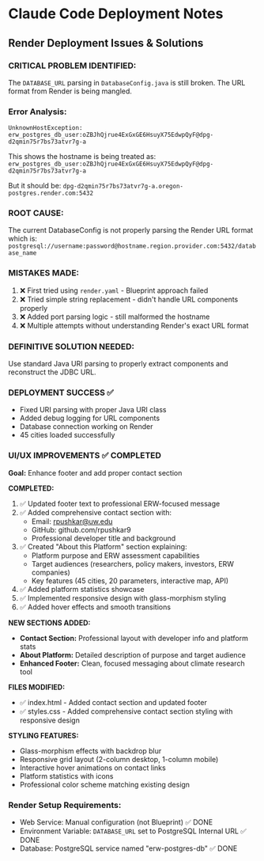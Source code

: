 # Claude Code Deployment Notes

## Render Deployment Issues & Solutions

### CRITICAL PROBLEM IDENTIFIED:
The `DATABASE_URL` parsing in `DatabaseConfig.java` is still broken. The URL format from Render is being mangled.

### Error Analysis:
```
UnknownHostException: erw_postgres_db_user:oZBJhQjrue4ExGxGE6HsuyX75EdwpQyF@dpg-d2qmin75r7bs73atvr7g-a
```

This shows the hostname is being treated as: `erw_postgres_db_user:oZBJhQjrue4ExGxGE6HsuyX75EdwpQyF@dpg-d2qmin75r7bs73atvr7g-a`

But it should be: `dpg-d2qmin75r7bs73atvr7g-a.oregon-postgres.render.com:5432`

### ROOT CAUSE:
The current DatabaseConfig is not properly parsing the Render URL format which is:
`postgresql://username:password@hostname.region.provider.com:5432/database_name`

### MISTAKES MADE:
1. ❌ First tried using `render.yaml` - Blueprint approach failed
2. ❌ Tried simple string replacement - didn't handle URL components properly
3. ❌ Added port parsing logic - still malformed the hostname
4. ❌ Multiple attempts without understanding Render's exact URL format

### DEFINITIVE SOLUTION NEEDED:
Use standard Java URI parsing to properly extract components and reconstruct the JDBC URL.

### DEPLOYMENT SUCCESS ✅
- Fixed URI parsing with proper Java URI class
- Added debug logging for URL components
- Database connection working on Render
- 45 cities loaded successfully

### UI/UX IMPROVEMENTS ✅ COMPLETED
**Goal:** Enhance footer and add proper contact section

**COMPLETED:**
1. ✅ Updated footer text to professional ERW-focused message
2. ✅ Added comprehensive contact section with:
   - Email: rpushkar@uw.edu
   - GitHub: github.com/rpushkar9
   - Professional developer title and background
3. ✅ Created "About this Platform" section explaining:
   - Platform purpose and ERW assessment capabilities
   - Target audiences (researchers, policy makers, investors, ERW companies)
   - Key features (45 cities, 20 parameters, interactive map, API)
4. ✅ Added platform statistics showcase
5. ✅ Implemented responsive design with glass-morphism styling
6. ✅ Added hover effects and smooth transitions

**NEW SECTIONS ADDED:**
- **Contact Section:** Professional layout with developer info and platform stats
- **About Platform:** Detailed description of purpose and target audience  
- **Enhanced Footer:** Clean, focused messaging about climate research tool

**FILES MODIFIED:**
- ✅ index.html - Added contact section and updated footer
- ✅ styles.css - Added comprehensive contact section styling with responsive design

**STYLING FEATURES:**
- Glass-morphism effects with backdrop blur
- Responsive grid layout (2-column desktop, 1-column mobile)
- Interactive hover animations on contact links
- Platform statistics with icons
- Professional color scheme matching existing design

### Render Setup Requirements:
- Web Service: Manual configuration (not Blueprint) ✅ DONE
- Environment Variable: `DATABASE_URL` set to PostgreSQL Internal URL ✅ DONE  
- Database: PostgreSQL service named "erw-postgres-db" ✅ DONE